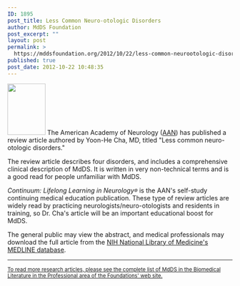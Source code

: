 ```yaml
---
ID: 1895
post_title: Less Common Neuro-otologic Disorders
author: MdDS Foundation
post_excerpt: ""
layout: post
permalink: >
  https://mddsfoundation.org/2012/10/22/less-common-neurootologic-disorders/
published: true
post_date: 2012-10-22 10:48:35
---
```

<a href="http://www.aan.com/elibrary/continuum/?event=home.showArticle&amp;id=ovid.com:/bib/ovftdb/00132979-201210000-00013"><img class="size-full wp-image-1899 alignleft" title="Less Common Neuro-Otologic Disorders. Cha, YH" src="http://mddsfoundation.files.wordpress.com/2012/10/2492.jpeg" alt="" width="85" height="115" /></a>
The American Academy of Neurology (<a title="American Academy of Neurology" href="http://www.aan.com/go/home" target="_blank" rel="noopener">AAN</a>) has published a review article authored by Yoon-He Cha, MD, titled "Less common neuro-otologic disorders."

The review article describes four disorders, and includes a comprehensive clinical description of MdDS. It is written in very non-technical terms and is a good read for people unfamiliar with MdDS.

<i>Continuum: Lifelong Learning in Neurology<small>®</small></i> is the AAN's self-study continuing medical education publication. These type of review articles are widely read by practicing neurologists/neuro-otologists and residents in training, so Dr. Cha's article will be an important educational boost for MdDS.

The general public may view the abstract, and medical professionals may download the full article from the <a title="PubMed: Less Common Neuro-otologic Disorders, Cha, YH" href="http://www.ncbi.nlm.nih.gov/pubmed/23042064" target="_blank" rel="noopener">NIH National Library of Medicine's MEDLINE database</a>.
<small>
* * * * *
<a title="More Research Articles on MdDS in the Biomedical Literature" href="https://mddsfoundation.org/biomedical-literature/">To read more research articles, please see the complete list of MdDS in the Biomedical Literature in the Professional area of the Foundations' web site.</a></small>